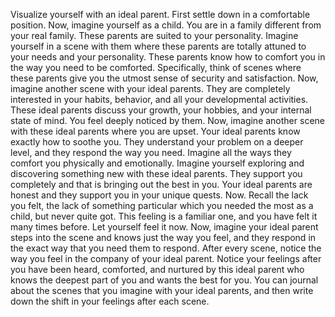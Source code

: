 Visualize yourself with an ideal parent.
First settle down in a comfortable position. 
Now, imagine yourself as a child. 
You are in a family different from your real family. 
These parents are suited to your personality.
Imagine yourself in a scene with them where these parents are totally attuned to your needs and your personality. 
These parents know how to comfort you in the way you need to be comforted. 
Specifically, think of scenes where these parents give you the utmost sense of security and satisfaction.
Now, imagine another scene with your ideal parents. 
They are completely interested in your habits, behavior, and all your developmental activities. 
These ideal parents discuss your growth, your hobbies, and your internal state of mind. 
You feel deeply noticed by them.
Now, imagine another scene with these ideal parents where you are upset. 
Your ideal parents know exactly how to soothe you. 
They understand your problem on a deeper level, and they respond the way you need. 
Imagine all the ways they comfort you physically and emotionally.
Imagine yourself exploring and discovering something new with these ideal parents. 
They support you completely and that is bringing out the best in you. 
Your ideal parents are honest and they support you in your unique quests. 
Now. Recall the lack you felt, the lack of something particular which you needed the most as a child, but never quite got. 
This feeling is a familiar one, and you have felt it many times before. Let yourself feel it now. 
Now, imagine your ideal parent steps into the scene and knows just the way you feel, and they respond in the exact way that you need them to respond. 
After every scene, notice the way you feel in the company of your ideal parent. 
Notice your feelings after you have been heard, comforted, and nurtured by this ideal parent who knows the deepest part of you and wants the best for you. 
You can journal about the scenes that you imagine with your ideal parents, and then write down the shift in your feelings after each scene.
